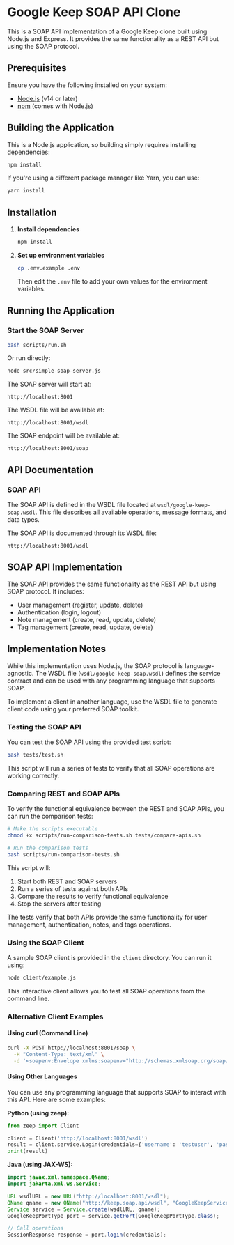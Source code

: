 # Google Keep SOAP API Clone

This is a SOAP API implementation of a Google Keep clone built using Node.js and Express. It provides the same functionality as a REST API but using the SOAP protocol.

## Prerequisites

Ensure you have the following installed on your system:
- [Node.js](https://nodejs.org/) (v14 or later)
- [npm](https://www.npmjs.com/) (comes with Node.js)

## Building the Application

This is a Node.js application, so building simply requires installing dependencies:

```sh
npm install
```

If you're using a different package manager like Yarn, you can use:

```sh
yarn install
```

## Installation

1. **Install dependencies**
   ```sh
   npm install
   ```

2. **Set up environment variables**
   ```sh
   cp .env.example .env
   ```
   Then edit the `.env` file to add your own values for the environment variables.

## Running the Application

### Start the SOAP Server
   ```sh
   bash scripts/run.sh
   ```
   Or run directly:
   ```sh
   node src/simple-soap-server.js
   ```

The SOAP server will start at:
   ```
   http://localhost:8001
   ```

The WSDL file will be available at:
   ```
   http://localhost:8001/wsdl
   ```

The SOAP endpoint will be available at:
   ```
   http://localhost:8001/soap
   ```

## API Documentation

### SOAP API
The SOAP API is defined in the WSDL file located at `wsdl/google-keep-soap.wsdl`. This file describes all available operations, message formats, and data types.

The SOAP API is documented through its WSDL file:
   ```
   http://localhost:8001/wsdl
   ```

## SOAP API Implementation

The SOAP API provides the same functionality as the REST API but using SOAP protocol. It includes:

- User management (register, update, delete)
- Authentication (login, logout)
- Note management (create, read, update, delete)
- Tag management (create, read, update, delete)

## Implementation Notes

While this implementation uses Node.js, the SOAP protocol is language-agnostic. The WSDL file (`wsdl/google-keep-soap.wsdl`) defines the service contract and can be used with any programming language that supports SOAP.

To implement a client in another language, use the WSDL file to generate client code using your preferred SOAP toolkit.

### Testing the SOAP API

You can test the SOAP API using the provided test script:

```sh
bash tests/test.sh
```

This script will run a series of tests to verify that all SOAP operations are working correctly.

### Comparing REST and SOAP APIs

To verify the functional equivalence between the REST and SOAP APIs, you can run the comparison tests:

```sh
# Make the scripts executable
chmod +x scripts/run-comparison-tests.sh tests/compare-apis.sh

# Run the comparison tests
bash scripts/run-comparison-tests.sh
```

This script will:
1. Start both REST and SOAP servers
2. Run a series of tests against both APIs
3. Compare the results to verify functional equivalence
4. Stop the servers after testing

The tests verify that both APIs provide the same functionality for user management, authentication, notes, and tags operations.

### Using the SOAP Client

A sample SOAP client is provided in the `client` directory. You can run it using:

```sh
node client/example.js
```

This interactive client allows you to test all SOAP operations from the command line.

### Alternative Client Examples

#### Using curl (Command Line)

```sh
curl -X POST http://localhost:8001/soap \
  -H "Content-Type: text/xml" \
  -d '<soapenv:Envelope xmlns:soapenv="http://schemas.xmlsoap.org/soap/envelope/" xmlns:wsdl="http://keep.soap.api/wsdl" xmlns:typ="http://keep.soap.api/types"><soapenv:Header/><soapenv:Body><wsdl:LoginRequest><typ:credentials><typ:username>testuser</typ:username><typ:password>password123</typ:password></typ:credentials></wsdl:LoginRequest></soapenv:Body></soapenv:Envelope>'
```

#### Using Other Languages

You can use any programming language that supports SOAP to interact with this API. Here are some examples:

**Python (using zeep):**
```python
from zeep import Client

client = Client('http://localhost:8001/wsdl')
result = client.service.Login(credentials={'username': 'testuser', 'password': 'password123'})
print(result)
```

**Java (using JAX-WS):**
```java
import javax.xml.namespace.QName;
import jakarta.xml.ws.Service;

URL wsdlURL = new URL("http://localhost:8001/wsdl");
QName qname = new QName("http://keep.soap.api/wsdl", "GoogleKeepService");
Service service = Service.create(wsdlURL, qname);
GoogleKeepPortType port = service.getPort(GoogleKeepPortType.class);

// Call operations
SessionResponse response = port.login(credentials);
```

